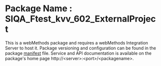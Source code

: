 # Package Name : SIQA_Ftest_kvv_602_ExternalProject
This is a webMethods package and requires a webMethods Integration Server to host it. Package versioning and configuration can be found in the package [manifest](./SIQA_Ftest_kvv_602_ExternalProject/manifest.v3) file. Service and API documentation is available on the package's home page http://&lt;server&gt;:&lt;port&gt;/&lt;packagename>.